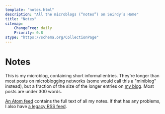 ```yaml
---
template: "notes.html"
description: "All the microblogs (“notes”) on Seirdy’s Home"
title: "Notes"
sitemap:
    ChangeFreq: daily
    Priority: 0.8
stype: "https://schema.org/CollectionPage"
---
```

# Notes

This is my microblog, containing short informal entries. They're longer than most posts on microblogging networks (some would call this a "miniblog" instead), but a fraction of the size of the longer entries on  [my blog](../posts/). Most posts are under 300 words.

[An Atom feed](./atom.xml) contains the full text of all my notes. If that has any problems, I also have [a legacy RSS feed](./index.xml).

